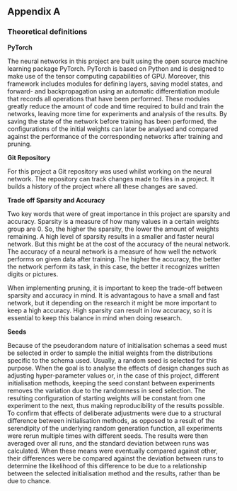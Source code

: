 ## Appendix A

### Theoretical definitions

__PyTorch__

The neural networks in this project are built using the open 
source machine learning package PyTorch. PyTorch is based on 
Python and is designed to make use of the tensor computing 
capabilities of GPU. Moreover, this framework includes modules 
for defining layers, saving model states, and forward- and 
backpropagation using an automatic differentiation module that 
records all operations that have been performed. These modules 
greatly reduce the amount of code and time required to build and 
train the networks, leaving more time for experiments and analysis 
of the results. By saving the state of the network before training 
has been performed, the configurations of the initial weights can 
later be analysed and compared against the performance of the 
corresponding networks after training and pruning.

__Git Repository__

For this project a Git repository was used whilst working
on the neural network. The repository can track changes made to 
files in a project. It builds a history of the project where all
these changes are saved.

__Trade off Sparsity and Accuracy__

Two key words that were of great importance in this project are 
sparsity and accuracy.
Sparsity is a measure of how many values in a certain weights 
group are 0. So, the higher the sparsity, the lower the amount 
of weights remaining. A high level of sparsity results in a 
smaller and faster neural network. But this might be at the 
cost of the accuracy of the neural network. The accuracy of a 
neural network is a measure of how well the network performs 
on given data after training. The higher the accuracy, the better 
the network perform its task, in this case, the better it 
recognizes written digits or pictures.

When implementing pruning, it is important to keep the trade-off 
between sparsity and accuracy in mind. It is advantagous to have 
a small and fast network, but it depending on the research it might 
be more important to keep a high accuracy. High sparsity can result 
in low accuracy, so it is essential to keep this balance in mind 
when doing research.

__Seeds__

Because of the pseudorandom nature of initialisation schemas a seed 
must be selected in order to sample the initial weights from the 
distributions specific to the schema used. Usually, a random seed is 
selected for this purpose. When the goal is to analyse the effects of 
design changes such as adjusting hyper-parameter values or, in the 
case of this project, different initialisation methods, keeping the 
seed constant between experiments removes the variation due to the 
randomness in seed selection. The resulting configuration of starting 
weights will be constant from one experiment to the next, thus making 
reproducibility of the results possible. To confirm that effects of 
deliberate adjustments were due to a structural difference between 
initialisation methods, as opposed to a result of the serendipity of 
the underlying random generation function, all experiments were rerun 
multiple times with different seeds. The results were then averaged over 
all runs, and the standard deviation between runs was calculated. When 
these means were eventually compared against other, their differences 
were be compared against the deviation between runs to determine the 
likelihood of this difference to be due to a relationship between the 
selected initialisation method and the results, rather than be due to chance.
